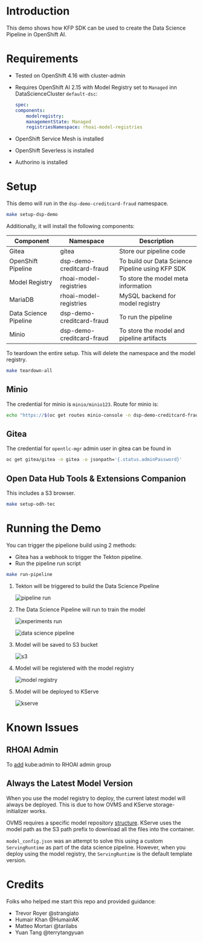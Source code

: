 # Introduction

This demo shows how KFP SDK can be used to create the Data Science Pipeline in OpenShift AI. 

# Requirements

* Tested on OpenShift 4.16 with cluster-admin
* Requires OpenShift AI 2.15 with Model Registry set to `Managed` inn DataScienceCluster `default-dsc`:
    ``` yaml
    spec:
    components:    
        modelregistry:
        managementState: Managed
        registriesNamespace: rhoai-model-registries
    ```

* OpenShift Service Mesh is installed
* OpenShift Severless is installed
* Authorino is installed

# Setup

This demo will run in the `dsp-demo-creditcard-fraud` namespace.

``` bash
make setup-dsp-demo
``` 

Additionally, it will install the following components:

| Component    | Namespace | Description |
| -------- | ------- | ------- | 
| Gitea  | gitea | Store our pipeline code     |
| OpenShift Pipeline  | dsp-demo-creditcard-fraud | To build our Data Science Pipeline using KFP SDK |
| Model Registry | rhoai-model-registries | To store the model meta information     |
| MariaDB | rhoai-model-registries | MySQL backend for model registry
| Data Science Pipeline | dsp-demo-creditcard-fraud | To run the pipeline     |
| Minio    | dsp-demo-creditcard-fraud | To store the model and pipeline artifacts    |

To teardown the entire setup. This will delete the namespace and the model registry.

``` bash
make teardown-all
```

## Minio

The credential for minio is `minio/minio123`. Route for minio is:

``` bash
echo "https://$(oc get routes minio-console -n dsp-demo-creditcard-fraud -o jsonpath='{.spec.host}')"
```
## Gitea 

The credential for `opentlc-mgr` admin user in gitea can be found in 

``` bash
oc get gitea/gitea -n gitea -o jsonpath='{.status.adminPassword}'
```

## Open Data Hub Tools & Extensions Companion

This includes a S3 browser.

``` bash
make setup-odh-tec 
```

# Running the Demo

You can trigger the pipelione build using 2 methods:
* Gitea has a webhook to trigger the Tekton pipeline. 
* Run the pipeline run script
``` bash
make run-pipeline
```

1. Tekton will be triggered to build the Data Science Pipeline

    ![pipeline run](images/pipeline-run.png)

1. The Data Science Pipeline will run to train the model

    ![experiments run](images/experiments-runs.png)

    ![data science pipeline](images/dsp.png)

1. Model will be saved to S3 bucket

    ![s3](images/s3.png)

1. Model will be registered with the model registry

    ![model registry](images/model-registry.png)

1. Model will be deployed to KServe

    ![kserve](images/kserve.png)

# Known Issues

## RHOAI Admin

To [add](https://ai-on-openshift.io/odh-rhoai/openshift-group-management/#adding-kubeadmin-to-rhods-admins) kube:admin to RHOAI admin group

## Always the Latest Model Version
When you use the model registry to deploy, the current latest model will always be deployed. This is due to how OVMS and KServe storage-initializer works. 

OVMS requires a specific model repository [structure](https://docs.openvino.ai/2024/openvino-workflow/model-server/ovms_docs_models_repository.html). KServe uses the model path as the S3 path prefix to download all the files into the container. 

`model_config.json` was an attempt to solve this using a custom `ServingRuntime` as part of the data science pipeline. However, when you deploy using the model registry, the `ServingRuntime` is the default template version.

# Credits

Folks who helped me start this repo and provided guidance:
* Trevor Royer @strangiato
* Humair Khan @HumairAK
* Matteo Mortari @tarilabs
* Yuan Tang @terrytangyuan